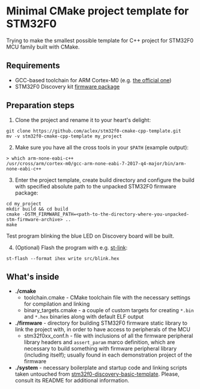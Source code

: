 # Minimal CMake project template for STM32F0

Trying to make the smallest possible template for C++ project for STM32F0 MCU family built with CMake.

Requirements
------------
- GCC-based toolchain for ARM Cortex-M0 (e.g. [the official one](https://developer.arm.com/open-source/gnu-toolchain/gnu-rm/downloads))
- STM32F0 Discovery kit [firmware package](http://www.st.com/content/st_com/en/products/embedded-software/mcus-embedded-software/stm32-embedded-software/stm32-standard-peripheral-library-expansion/stsw-stm32049.html)

Preparation steps
-----------------
1. Clone the project and rename it to your heart's delight:
```
git clone https://github.com/aclex/stm32f0-cmake-cpp-template.git
mv -v stm32f0-cmake-cpp-template my_project
```
2. Make sure you have all the cross tools in your `$PATH` (example output):
```
> which arm-none-eabi-c++
/usr/cross/arm/cortex-m0/gcc-arm-none-eabi-7-2017-q4-major/bin/arm-none-eabi-c++
```
3. Enter the project template, create build directory and configure the build with specified absolute path to the unpacked STM32F0 firmware package:
```
cd my_project
mkdir build && cd build
cmake -DSTM_FIRMWARE_PATH=<path-to-the-directory-where-you-unpacked-stm-firmware-archive> ..
make
```
Test program blinking the blue LED on Discovery board will be built.

4. (Optional) Flash the program with e.g. [st-link](https://github.com/texane/stlink):
```
st-flash --format ihex write src/blink.hex
```

What's inside
-------------
* **./cmake**
	- toolchain.cmake - CMake toolchain file with the necessary settings for compilation and linking
	- binary_targets.cmake - a couple of custom targets for creating `*.bin` and `*.hex` binaries along with default ELF output
* **./firmware** - directory for building STM32F0 firmware static library to link the project with, in order to have access to peripherals of the MCU
	- stm32f0xx_conf.h - file with inclusions of all the firmware peripheral library headers and `assert_param` marco definition, which are necessary to build something with firmware peripheral library (including itself); usually found in each demonstration project of the firmware
* **./system** - necessary boilerplate and startup code and linking scripts taken untouched from [stm32f0-discovery-basic-template](https://github.com/szczys/stm32f0-discovery-basic-template). Please, consult its README for additional information.

